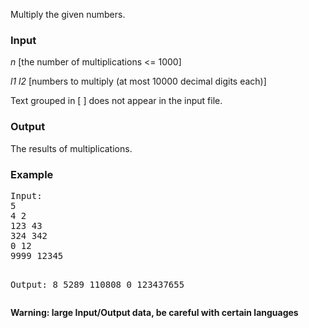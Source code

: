 <p>Multiply the given numbers.</p>

<h3>Input</h3>
<p><em>n</em> [the number of multiplications &lt;= 1000]</p>
<p><em>l1 l2</em> [numbers to multiply (at most 10000 decimal digits each)]</p>
<p>Text grouped in [ ] does not appear in the input file.</p>

<h3>Output</h3>
<p>The results of multiplications.</p>

<h3>Example</h3>
<pre>Input:
5
4 2
123 43
324 342
0 12
9999 12345

Output:
8
5289
110808
0
123437655</pre>

<p><strong>Warning: large Input/Output data, be careful with certain languages</strong></p>